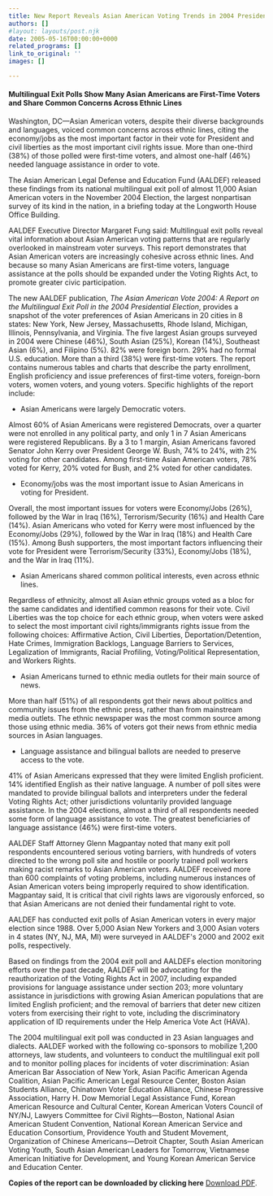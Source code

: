 ```yaml
---
title: New Report Reveals Asian American Voting Trends in 2004 Presidential Election
authors: []
#layout: layouts/post.njk
date: 2005-05-16T00:00:00+0000
related_programs: []
link_to_original: ''
images: []

---
```

#### Multilingual Exit Polls Show Many Asian Americans are First-Time Voters and Share Common Concerns Across Ethnic Lines

Washington, DC—Asian American voters, despite their diverse backgrounds and languages, voiced common concerns across ethnic lines, citing the economy/jobs as the most important factor in their vote for President and civil liberties as the most important civil rights issue. More than one-third (38%) of those polled were first-time voters, and almost one-half (46%) needed language assistance in order to vote.

The Asian American Legal Defense and Education Fund (AALDEF) released these findings from its national multilingual exit poll of almost 11,000 Asian American voters in the November 2004 Election, the largest nonpartisan survey of its kind in the nation, in a briefing today at the Longworth House Office Building.

AALDEF Executive Director Margaret Fung said: Multilingual exit polls reveal vital information about Asian American voting patterns that are regularly overlooked in mainstream voter surveys. This report demonstrates that Asian American voters are increasingly cohesive across ethnic lines. And because so many Asian Americans are first-time voters, language assistance at the polls should be expanded under the Voting Rights Act, to promote greater civic participation.

The new AALDEF publication, _The Asian American Vote 2004: A Report on the Multilingual Exit Poll in the 2004 Presidential Election_, provides a snapshot of the voter preferences of Asian Americans in 20 cities in 8 states: New York, New Jersey, Massachusetts, Rhode Island, Michigan, Illinois, Pennsylvania, and Virginia. The five largest Asian groups surveyed in 2004 were Chinese (46%), South Asian (25%), Korean (14%), Southeast Asian (6%), and Filipino (5%). 82% were foreign born. 29% had no formal U.S. education. More than a third (38%) were first-time voters. The report contains numerous tables and charts that describe the party enrollment, English proficiency and issue preferences of first-time voters, foreign-born voters, women voters, and young voters. Specific highlights of the report include:

* Asian Americans were largely Democratic voters.

Almost 60% of Asian Americans were registered Democrats, over a quarter were not enrolled in any political party, and only 1 in 7 Asian Americans were registered Republicans. By a 3 to 1 margin, Asian Americans favored Senator John Kerry over President George W. Bush, 74% to 24%, with 2% voting for other candidates. Among first-time Asian American voters, 78% voted for Kerry, 20% voted for Bush, and 2% voted for other candidates.

* Economy/jobs was the most important issue to Asian Americans in voting for President.

Overall, the most important issues for voters were Economy/Jobs (26%), followed by the War in Iraq (16%), Terrorism/Security (16%) and Health Care (14%). Asian Americans who voted for Kerry were most influenced by the Economy/Jobs (29%), followed by the War in Iraq (18%) and Health Care (15%). Among Bush supporters, the most important factors influencing their vote for President were Terrorism/Security (33%), Economy/Jobs (18%), and the War in Iraq (11%).

* Asian Americans shared common political interests, even across ethnic lines.

Regardless of ethnicity, almost all Asian ethnic groups voted as a bloc for the same candidates and identified common reasons for their vote. Civil Liberties was the top choice for each ethnic group, when voters were asked to select the most important civil rights/immigrants rights issue from the following choices: Affirmative Action, Civil Liberties, Deportation/Detention, Hate Crimes, Immigration Backlogs, Language Barriers to Services, Legalization of Immigrants, Racial Profiling, Voting/Political Representation, and Workers Rights.

* Asian Americans turned to ethnic media outlets for their main source of news.

More than half (51%) of all respondents got their news about politics and community issues from the ethnic press, rather than from mainstream media outlets. The ethnic newspaper was the most common source among those using ethnic media. 36% of voters got their news from ethnic media sources in Asian languages.

* Language assistance and bilingual ballots are needed to preserve access to the vote.

41% of Asian Americans expressed that they were limited English proficient. 14% identified English as their native language. A number of poll sites were mandated to provide bilingual ballots and interpreters under the federal Voting Rights Act; other jurisdictions voluntarily provided language assistance. In the 2004 elections, almost a third of all respondents needed some form of language assistance to vote. The greatest beneficiaries of language assistance (46%) were first-time voters. </ul>

AALDEF Staff Attorney Glenn Magpantay noted that many exit poll respondents encountered serious voting barriers, with hundreds of voters directed to the wrong poll site and hostile or poorly trained poll workers making racist remarks to Asian American voters. AALDEF received more than 600 complaints of voting problems, including numerous instances of Asian American voters being improperly required to show identification. Magpantay said, It is critical that civil rights laws are vigorously enforced, so that Asian Americans are not denied their fundamental right to vote.

AALDEF has conducted exit polls of Asian American voters in every major election since 1988. Over 5,000 Asian New Yorkers and 3,000 Asian voters in 4 states (NY, NJ, MA, MI) were surveyed in AALDEF's 2000 and 2002 exit polls, respectively.

Based on findings from the 2004 exit poll and AALDEFs election monitoring efforts over the past decade, AALDEF will be advocating for the reauthorization of the Voting Rights Act in 2007, including expanded provisions for language assistance under section 203; more voluntary assistance in jurisdictions with growing Asian American populations that are limited English proficient; and the removal of barriers that deter new citizen voters from exercising their right to vote, including the discriminatory application of ID requirements under the Help America Vote Act (HAVA).

The 2004 multilingual exit poll was conducted in 23 Asian languages and dialects. AALDEF worked with the following co-sponsors to mobilize 1,200 attorneys, law students, and volunteers to conduct the multilingual exit poll and to monitor polling places for incidents of voter discrimination: Asian American Bar Association of New York, Asian Pacific American Agenda Coalition, Asian Pacific American Legal Resource Center, Boston Asian Students Alliance, Chinatown Voter Education Alliance, Chinese Progressive Association, Harry H. Dow Memorial Legal Assistance Fund, Korean American Resource and Cultural Center, Korean American Voters Council of NY/NJ, Lawyers Committee for Civil Rights—Boston, National Asian American Student Convention, National Korean American Service and Education Consortium, Providence Youth and Student Movement, Organization of Chinese Americans—Detroit Chapter, South Asian American Voting Youth, South Asian American Leaders for Tomorrow, Vietnamese American Initiative for Development, and Young Korean American Service and Education Center.

**Copies of the report can be downloaded by clicking here** [Download PDF](https://aaldef.netlify.com/uploads/pdf/AALDEF-Exit-Poll-2004.pdf ).